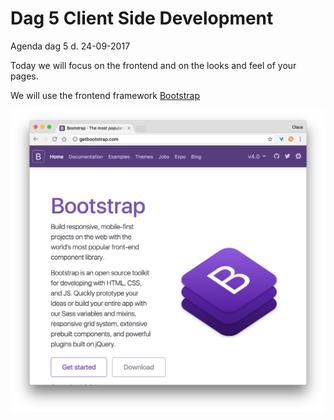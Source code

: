 # Dag 5 Client Side Development
Agenda dag 5 d. 24-09-2017

Today we will focus on the frontend and on the looks and feel of your pages.

We will use the frontend framework [Bootstrap]()

<a href="http://getbootstrap.com/">![Bootstrap](/Exercises/img/Bootstrap.png)</a>


